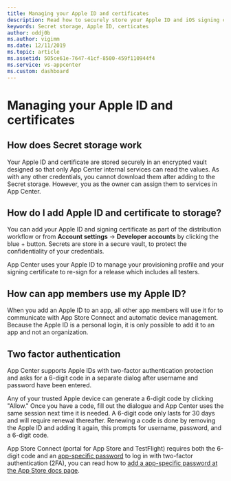 ```yaml
---
title: Managing your Apple ID and certificates
description: Read how to securely store your Apple ID and iOS signing certificate in App Center.
keywords: Secret storage, Apple ID, certicates
author: oddj0b
ms.author: vigimm
ms.date: 12/11/2019
ms.topic: article
ms.assetid: 505ce61e-7647-41cf-8500-459f110944f4
ms.service: vs-appcenter
ms.custom: dashboard
---
```


# Managing your Apple ID and certificates

## How does Secret storage work

Your Apple ID and certificate are stored securely in an encrypted vault designed so that only App Center internal services can read the values. As with any other credentials, you cannot download them after adding to the Secret storage. However, you as the owner can assign them to services in App Center.

## How do I add Apple ID and certificate to storage?

You can add your Apple ID and signing certificate as part of the distribution workflow or from **Account settings** -> **Developer accounts** by clicking the blue + button. Secrets are store in a secure vault, to protect the confidentiality of your credentials.

App Center uses your Apple ID to manage your provisioning profile and your signing certificate to re-sign for a release which includes all testers.

## How can app members use my Apple ID?

When you add an Apple ID to an app, all other app members will use it for to communicate with App Store Connect and automatic device management. Because the Apple ID is a personal login, it is only possible to add it to an app and not an organization.

## Two factor authentication

App Center supports Apple IDs with two-factor authentication protection and asks for a 6-digit code in a separate dialog after username and password have been entered.

Any of your trusted Apple device can generate a 6-digit code by clicking "Allow." Once you have a code, fill out the dialogue and App Center uses the same session next time it is needed. A 6-digit code only lasts for 30 days and will require renewal thereafter. Renewing a code is done by removing the Apple ID and adding it again, this prompts for username, password, and a 6-digit code.

App Store Connect (portal for App Store and TestFlight) requires both the 6-digit code and an [app-specific password](https://support.apple.com/en-us/HT204397) to log in with two-factor authentication (2FA), you can read how to [add a app-specific password at the App Store docs page](~/distribution/stores/apple.md#adding-two-factor-authentication).
